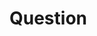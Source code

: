 <!--

Template: QUESTION

This is a template for a general question
You should label `question`.


If your issue is not a question, please visit one of the following links.

BUG REPORT:
https://github.com/naokazuterada/MarkdownTOC/issues/new?template=bug.md

FEATURE REQUEST:
https://github.com/naokazuterada/MarkdownTOC/issues/new?template=feature.md

-->

# Question
